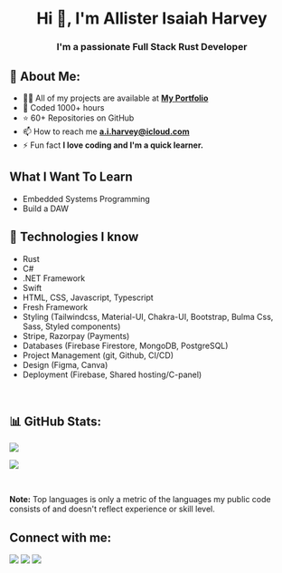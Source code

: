 <h1 align="center">Hi 👋, I'm Allister Isaiah Harvey</h1>
<h3 align="center">I'm a passionate Full Stack Rust Developer

## 👀 About Me:

- 👨‍💻 All of my projects are available at
  **[My Portfolio](https://github.com/martial-plains?tab=repositories)**
- 🤠 Coded 1000+ hours
- ⭐ 60+ Repositories on GitHub
- 📫 How to reach me **a.i.harvey@icloud.com**
- ⚡ Fun fact **I love coding and I'm a quick learner.**

## What I Want To Learn

- Embedded Systems Programming
- Build a DAW

## 🚀 Technologies I know

- Rust
- C#
- .NET Framework
- Swift
- HTML, CSS, Javascript, Typescript
- Fresh Framework
- Styling (Tailwindcss, Material-UI, Chakra-UI, Bootstrap, Bulma Css, Sass,
  Styled components)
- Stripe, Razorpay (Payments)
- Databases (Firebase Firestore, MongoDB, PostgreSQL)
- Project Management (git, Github, CI/CD)
- Design (Figma, Canva)
- Deployment (Firebase, Shared hosting/C-panel)

<br/>

## 📊 GitHub Stats:

![](https://github-readme-stats.vercel.app/api?username=martial-plains&theme=transparent&include_all_commits=true&count_private=true)

![](https://github-readme-stats.vercel.app/api/top-langs/?username=martial-plains&theme=transparent&hide_border=false&include_all_commits=true&count_private=true&layout=compact)

<br/>

**Note:** Top languages is only a metric of the languages my public code
consists of and doesn't reflect experience or skill level.

## Connect with me:

<p align="left">

<a href = "https://www.linkedin.com/in/martial-plains"><img src="https://img.icons8.com/fluent/48/000000/linkedin.png"/></a>
<a href = "https://twitter.com/martial_plains"><img src="https://img.icons8.com/ios-filled/50/twitterx--v1.png"/></a>
<a href = "https://www.instagram.com/martial.plains/"><img src="https://img.icons8.com/fluent/48/000000/instagram-new.png"/></a>

</p>

<!---
martial-plains/martial-plains is a ✨ special ✨ repository because its `README.md` (this file) appears on your GitHub profile.
You can click the Preview link to take a look at your changes.
--->
